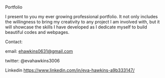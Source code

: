 Portfolio

I present to you my ever growing professional portfolio. It not only includes the willingness to bring my creativity to any project I am involved with, but it will showcase the skills I have developed as I dedicate myself to build beautiful codes and webpages.




Contact:

email: ehawkins0631@gmail.com

twitter: @evahawkins3006

Linkedin https://www.linkedin.com/in/eva-hawkins-a9b333147/
